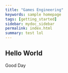 ```yaml
---
title: "Games Engineering"
keywords: sample homepage
tags: [getting_started]
sidebar: mydoc_sidebar
permalink: index.html
summary: test lol
---
```

## Hello World

Good Day